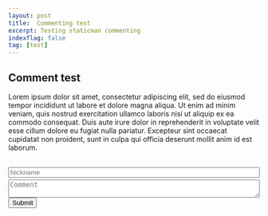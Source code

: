 ```yaml
---
layout: post
title:  Commenting test
excerpt: Testing staticman commenting
indexflag: false
tag: [test]
---
```


## Comment test


Lorem ipsum dolor sit amet, consectetur adipiscing elit, sed do eiusmod tempor incididunt ut labore et dolore magna aliqua. Ut enim ad minim veniam, quis nostrud exercitation ullamco laboris nisi ut aliquip ex ea commodo consequat. Duis aute irure dolor in reprehenderit in voluptate velit esse cillum dolore eu fugiat nulla pariatur. Excepteur sint occaecat cupidatat non proident, sunt in culpa qui officia deserunt mollit anim id est laborum.


<style>
.form-container {
  display:block;
  position:relative;
  height:auto;
  margin-bottom:4px;
  padding:0px;
  width: 100%

}

.first-name {
  display:none;
}

.last-name {
  position:relative;
  top:0px;
  left:0px;
  width:100%;
  z-index:1;
}

.nick {
  position:absolute;
  left:0px;
  top:0px;
  width:100%;
  z-index:10;
}

.comment-area {
  display:block;
  width:100%;
  height:auto;
  
}
</style>


<form id="comment-form" action="https://dev.staticman.net/v3/entry/github/ex-punctis/ex-punctis.github.io/master/comments" method="post">

<input name="options[redirect]" type="hidden" value="{{ site.url }}{{page.url}}">
<input name="options[postId]" type="hidden" value="{{ page.id | replace:'/','-' }}">
<input name="options[slug]" type="hidden" value="{{ page.slug }}"><br>

<div class="form-container">
    <input class = "first-name" name="fields[first_name]" autocomplete="off" type="text">
    <input class = "last-name" name="fields[last_name]" placeholder="Last name" autocomplete="off" type="text">
    <input class = "nick" name="fields[name]" type="text" placeholder="Nickname" autocomplete="off">
</div>

<textarea id="comment-textarea" class="comment-area" rows="2" name="fields[message]" placeholder="Comment"></textarea>
<input type="submit" value="Submit">
</form>


<script>

var textarea = document.getElementById("comment-textarea");
//var limit = 80; //height limit

textarea.addEventListener('keydown', expand);
             
function expand(){
    var el = this;
    setTimeout(function() {
        el.style.cssText = 'height:auto; padding:0';
        // for box-sizing other than "content-box" use:
        // el.style.cssText = '-moz-box-sizing:content-box';
        el.style.cssText = 'height:' + el.scrollHeight + 'px';
    },0);
}

</script>